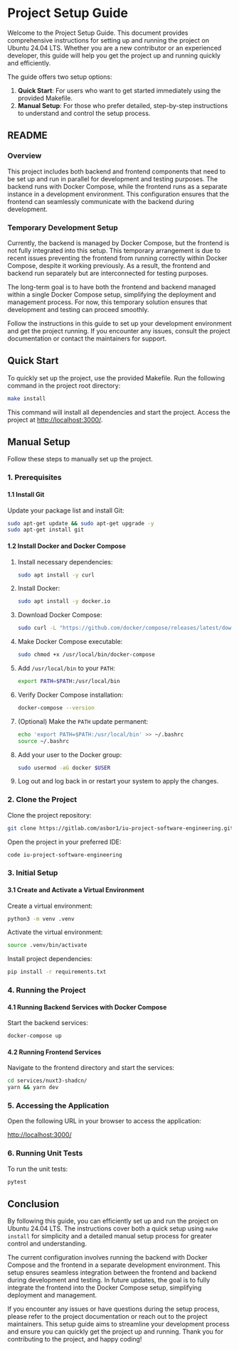 # Project Setup Guide

Welcome to the Project Setup Guide. This document provides comprehensive instructions for setting up and running the project on Ubuntu 24.04 LTS. Whether you are a new contributor or an experienced developer, this guide will help you get the project up and running quickly and efficiently. 

The guide offers two setup options:
1. **Quick Start**: For users who want to get started immediately using the provided Makefile.
2. **Manual Setup**: For those who prefer detailed, step-by-step instructions to understand and control the setup process.

## README

### Overview

This project includes both backend and frontend components that need to be set up and run in parallel for development and testing purposes. The backend runs with Docker Compose, while the frontend runs as a separate instance in a development environment. This configuration ensures that the frontend can seamlessly communicate with the backend during development.

### Temporary Development Setup

Currently, the backend is managed by Docker Compose, but the frontend is not fully integrated into this setup. This temporary arrangement is due to recent issues preventing the frontend from running correctly within Docker Compose, despite it working previously. As a result, the frontend and backend run separately but are interconnected for testing purposes.

The long-term goal is to have both the frontend and backend managed within a single Docker Compose setup, simplifying the deployment and management process. For now, this temporary solution ensures that development and testing can proceed smoothly.

Follow the instructions in this guide to set up your development environment and get the project running. If you encounter any issues, consult the project documentation or contact the maintainers for support.


## Quick Start

To quickly set up the project, use the provided Makefile. Run the following command in the project root directory:

```bash
make install
```

This command will install all dependencies and start the project. Access the project at [http://localhost:3000/](http://localhost:3000/).

## Manual Setup

Follow these steps to manually set up the project.

### 1. Prerequisites

#### 1.1 Install Git

Update your package list and install Git:

```bash
sudo apt-get update && sudo apt-get upgrade -y
sudo apt-get install git
```

#### 1.2 Install Docker and Docker Compose

1. Install necessary dependencies:
    ```bash
    sudo apt install -y curl
    ```

2. Install Docker:
    ```bash
    sudo apt install -y docker.io
    ```

3. Download Docker Compose:
    ```bash
    sudo curl -L "https://github.com/docker/compose/releases/latest/download/docker-compose-$(uname -s)-$(uname -m)" -o /usr/local/bin/docker-compose
    ```

4. Make Docker Compose executable:
    ```bash
    sudo chmod +x /usr/local/bin/docker-compose
    ```

5. Add `/usr/local/bin` to your `PATH`:
    ```bash
    export PATH=$PATH:/usr/local/bin
    ```

6. Verify Docker Compose installation:
    ```bash
    docker-compose --version
    ```

7. (Optional) Make the `PATH` update permanent:
    ```bash
    echo 'export PATH=$PATH:/usr/local/bin' >> ~/.bashrc
    source ~/.bashrc
    ```

8. Add your user to the Docker group:
    ```bash
    sudo usermod -aG docker $USER
    ```

9. Log out and log back in or restart your system to apply the changes.

### 2. Clone the Project

Clone the project repository:

```bash
git clone https://gitlab.com/asbor1/iu-project-software-engineering.git
```

Open the project in your preferred IDE:

```bash
code iu-project-software-engineering
```

### 3. Initial Setup

#### 3.1 Create and Activate a Virtual Environment

Create a virtual environment:

```bash
python3 -m venv .venv
```

Activate the virtual environment:

```bash
source .venv/bin/activate
```

Install project dependencies:

```bash
pip install -r requirements.txt
```

### 4. Running the Project

#### 4.1 Running Backend Services with Docker Compose

Start the backend services:

```bash
docker-compose up
```

#### 4.2 Running Frontend Services

Navigate to the frontend directory and start the services:

```bash
cd services/nuxt3-shadcn/
yarn && yarn dev
```

### 5. Accessing the Application

Open the following URL in your browser to access the application:

[http://localhost:3000/](http://localhost:3000/)

### 6. Running Unit Tests

To run the unit tests:

```bash
pytest
```

## Conclusion

By following this guide, you can efficiently set up and run the project on Ubuntu 24.04 LTS. The instructions cover both a quick setup using `make install` for simplicity and a detailed manual setup process for greater control and understanding.

The current configuration involves running the backend with Docker Compose and the frontend in a separate development environment. This setup ensures seamless integration between the frontend and backend during development and testing. In future updates, the goal is to fully integrate the frontend into the Docker Compose setup, simplifying deployment and management.

If you encounter any issues or have questions during the setup process, please refer to the project documentation or reach out to the project maintainers. This setup guide aims to streamline your development process and ensure you can quickly get the project up and running. Thank you for contributing to the project, and happy coding!

